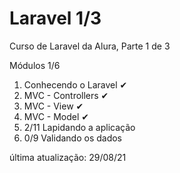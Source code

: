 # Laravel 1/3
Curso de Laravel da Alura, Parte 1 de 3

Módulos 1/6
01. Conhecendo o Laravel        ✔
02. MVC - Controllers           ✔
03. MVC - View                  ✔
04. MVC - Model                 ✔
05. 2/11 Lapidando a aplicação
06. 0/9  Validando os dados

última atualização: 29/08/21
